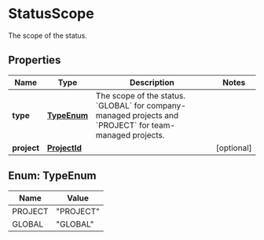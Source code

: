 

# StatusScope

The scope of the status.

## Properties

| Name | Type | Description | Notes |
|------------ | ------------- | ------------- | -------------|
|**type** | [**TypeEnum**](#TypeEnum) | The scope of the status. &#x60;GLOBAL&#x60; for company-managed projects and &#x60;PROJECT&#x60; for team-managed projects. |  |
|**project** | [**ProjectId**](ProjectId.md) |  |  [optional] |



## Enum: TypeEnum

| Name | Value |
|---- | -----|
| PROJECT | &quot;PROJECT&quot; |
| GLOBAL | &quot;GLOBAL&quot; |



